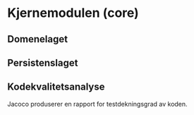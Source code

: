 # Kjernemodulen (core)

## Domenelaget

## Persistenslaget 

## Kodekvalitetsanalyse
Jacoco produserer en rapport for testdekningsgrad av koden. 